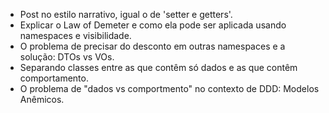 - Post no estilo narrativo, igual o de 'setter e getters'.
- Explicar o Law of Demeter e como ela pode ser aplicada usando namespaces e visibilidade.
- O problema de precisar do desconto em outras namespaces e a solução: DTOs vs VOs.
- Separando classes entre as que contêm só dados e as que contêm comportamento.
- O problema de "dados vs comportmento" no contexto de DDD: Modelos Anêmicos.
